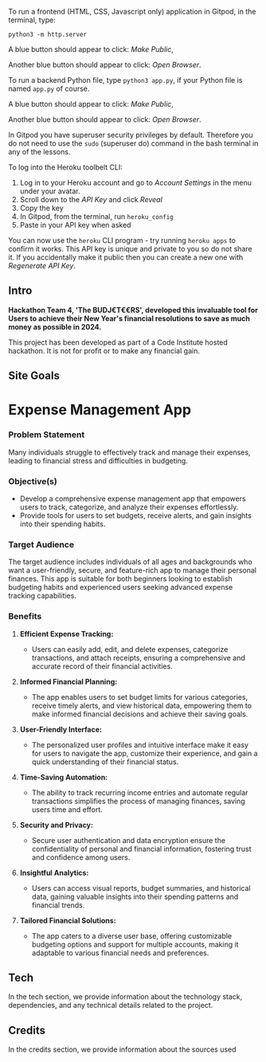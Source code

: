 
To run a frontend (HTML, CSS, Javascript only) application in Gitpod, in the terminal, type:

`python3 -m http.server`

A blue button should appear to click: _Make Public_,

Another blue button should appear to click: _Open Browser_.

To run a backend Python file, type `python3 app.py`, if your Python file is named `app.py` of course.

A blue button should appear to click: _Make Public_,

Another blue button should appear to click: _Open Browser_.

In Gitpod you have superuser security privileges by default. Therefore you do not need to use the `sudo` (superuser do) command in the bash terminal in any of the lessons.

To log into the Heroku toolbelt CLI:

1. Log in to your Heroku account and go to *Account Settings* in the menu under your avatar.
2. Scroll down to the *API Key* and click *Reveal*
3. Copy the key
4. In Gitpod, from the terminal, run `heroku_config`
5. Paste in your API key when asked

You can now use the `heroku` CLI program - try running `heroku apps` to confirm it works. This API key is unique and private to you so do not share it. If you accidentally make it public then you can create a new one with _Regenerate API Key_.
</h1>

## Intro
**Hackathon Team 4, 'The BUDJ€T€€RS', developed this invaluable tool for Users to achieve their New Year's financial resolutions to save as much money as possible in 2024.** 

This project has been developed as part of a Code Institute hosted hackathon. It is not for profit or to make any financial gain.

## Site Goals
# Expense Management App

### Problem Statement
Many individuals struggle to effectively track and manage their expenses, leading to financial stress and difficulties in budgeting.

### Objective(s)
- Develop a comprehensive expense management app that empowers users to track, categorize, and analyze their expenses effortlessly.
- Provide tools for users to set budgets, receive alerts, and gain insights into their spending habits.

### Target Audience
The target audience includes individuals of all ages and backgrounds who want a user-friendly, secure, and feature-rich app to manage their personal finances. This app is suitable for both beginners looking to establish budgeting habits and experienced users seeking advanced expense tracking capabilities.

### Benefits
1. **Efficient Expense Tracking:**
   - Users can easily add, edit, and delete expenses, categorize transactions, and attach receipts, ensuring a comprehensive and accurate record of their financial activities.

2. **Informed Financial Planning:**
   - The app enables users to set budget limits for various categories, receive timely alerts, and view historical data, empowering them to make informed financial decisions and achieve their saving goals.

3. **User-Friendly Interface:**
   - The personalized user profiles and intuitive interface make it easy for users to navigate the app, customize their experience, and gain a quick understanding of their financial status.

4. **Time-Saving Automation:**
   - The ability to track recurring income entries and automate regular transactions simplifies the process of managing finances, saving users time and effort.

5. **Security and Privacy:**
   - Secure user authentication and data encryption ensure the confidentiality of personal and financial information, fostering trust and confidence among users.

6. **Insightful Analytics:**
   - Users can access visual reports, budget summaries, and historical data, gaining valuable insights into their spending patterns and financial trends.

7. **Tailored Financial Solutions:**
   - The app caters to a diverse user base, offering customizable budgeting options and support for multiple accounts, making it adaptable to various financial needs and preferences.


## Tech
In the tech section, we provide information about the technology stack, dependencies, and any technical details related to the project.

## Credits
In the credits section, we provide information about the sources used
